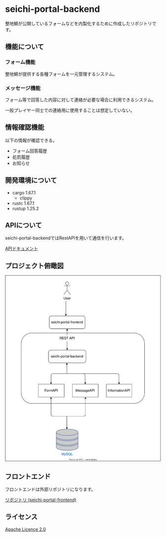 # seichi-portal-backend

整地鯖が公開しているフォームなどを内製化するために作成したリポジトリです。

## 機能について

### フォーム機能

整地鯖が提供する各種フォームを一元管理するシステム。

### メッセージ機能
フォーム等で回答した内容に対して連絡が必要な場合に利用できるシステム。

一般プレイヤー同士での連絡用に使用することは想定していない。

## 情報確認機能
以下の情報が確認できる。
- フォーム回答履歴
- 処罰履歴
- お知らせ

## 開発環境について
- cargo 1.67.1
    - clippy
- rustc 1.67.1
- rustup 1.25.2

## APIについて
seichi-portal-backendではRestAPIを用いて通信を行います。

[APIドキュメント](https://github.com/GiganticMinecraft/seichi-api-schema)

## プロジェクト俯瞰図
![image](./docs/overhead-view.drawio.svg)

## フロントエンド
フロントエンドは外部リポジトリになります。

[リポジトリ (seichi-portal-frontend)](https://github.com/GiganticMinecraft/seichi-portal-frontend)

## ライセンス
[Apache Licence 2.0](https://github.com/GiganticMinecraft/seichi-portal-backend/blob/master/LICENSE)